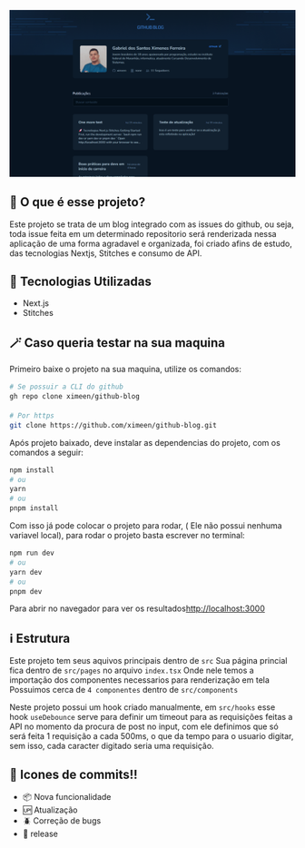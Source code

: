 ![Imagem de banner do projeto, pagina inicial](/public/banner-project.png)

## 🧐 O que é esse projeto?

Este projeto se trata de um blog integrado com as issues do github, ou seja, toda issue feita em um determinado repositorio será renderizada nessa aplicação de uma forma agradavel e organizada, foi criado afins de estudo, das tecnologias Nextjs, Stitches e consumo de API.

## 🚀 Tecnologias Utilizadas

- Next.js
- Stitches

## 🪄 Caso queria testar na sua maquina

Primeiro baixe o projeto na sua maquina, utilize os comandos:

```bash
# Se possuir a CLI do github
gh repo clone ximeen/github-blog

# Por https
git clone https://github.com/ximeen/github-blog.git
```

Após projeto baixado, deve instalar as dependencias do projeto, com os comandos a seguir:

```bash
npm install
# ou
yarn
# ou
pnpm install
```

Com isso já pode colocar o projeto para rodar, ( Ele não possui nenhuma variavel local), para rodar o projeto basta escrever no terminal:

```bash
npm run dev
# ou
yarn dev
# ou
pnpm dev
```

Para abrir no navegador para ver os resultados[http://localhost:3000](http://localhost:3000)

## ℹ️ Estrutura

Este projeto tem seus aquivos principais dentro de `src`
Sua página princial fica dentro de `src/pages` no arquivo `index.tsx`
Onde nele temos a importação dos componentes necessarios para renderização em tela
Possuimos cerca de `4 componentes` dentro de `src/components`

Neste projeto possui um hook criado manualmente, em `src/hooks` esse hook `useDebounce` serve para definir um timeout para as requisições feitas a API no momento da procura de post no input, com ele definimos que só será feita 1 requisição a cada 500ms, o que da tempo para o usuario digitar, sem isso, cada caracter digitado seria uma requisição.

## 💫 Icones de commits!!

- :package: Nova funcionalidade
- :up: Atualização
- :beetle: Correção de bugs
- :checkered_flag: release
